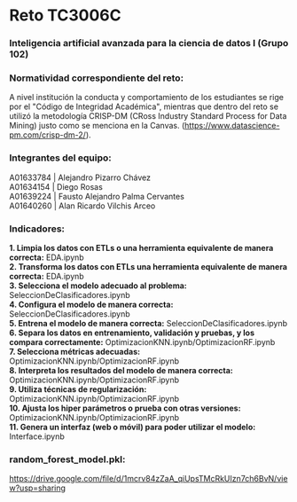 # Reto TC3006C

### Inteligencia artificial avanzada para la ciencia de datos I (Grupo 102)

### Normatividad correspondiente del reto:
A nivel institución la conducta y comportamiento de los estudiantes se rige por el "Código de Integridad Académica", mientras que dentro del reto se utilizó la metodología CRISP-DM (CRoss Industry Standard Process for Data Mining) justo como se menciona en la Canvas. (https://www.datascience-pm.com/crisp-dm-2/).

### Integrantes del equipo: <br />
A01633784 | Alejandro Pizarro Chávez <br />
A01634154 | Diego Rosas <br />
A01639224 | Fausto Alejandro Palma Cervantes <br />
A01640260 | Alan Ricardo Vilchis Arceo

### Indicadores: <br />
**1. Limpia los datos con ETLs o una herramienta equivalente de manera correcta:** EDA.ipynb <br />
**2. Transforma los datos con ETLs una herramienta equivalente de manera correcta:**	EDA.ipynb <br />
**3. Selecciona el modelo adecuado al problema:**	SeleccionDeClasificadores.ipynb <br />
**4. Configura el modelo de manera correcta:**	SeleccionDeClasificadores.ipynb <br />
**5. Entrena el modelo de manera correcta:**	SeleccionDeClasificadores.ipynb <br />
**6. Separa los datos en entrenamiento, validación y pruebas, y los compara correctamente:**	OptimizacionKNN.ipynb/OptimizacionRF.ipynb <br />
**7. Selecciona métricas adecuadas:** OptimizacionKNN.ipynb/OptimizacionRF.ipynb <br />
**8. Interpreta los resultados del modelo de manera correcta:** OptimizacionKNN.ipynb/OptimizacionRF.ipynb <br />
**9. Utiliza técnicas de regularización:**	OptimizacionKNN.ipynb/OptimizacionRF.ipynb <br />
**10. Ajusta los hiper parámetros o prueba con otras versiones:**	OptimizacionKNN.ipynb/OptimizacionRF.ipynb <br />
**11. Genera un interfaz (web o móvil) para poder utilizar el modelo:**	Interface.ipynb

### random_forest_model.pkl: <br />
https://drive.google.com/file/d/1mcrv84zZaA_qiUpsTMcRkUIzn7ch6BvN/view?usp=sharing
